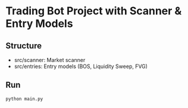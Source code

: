 # Trading Bot Project with Scanner & Entry Models

## Structure
- src/scanner: Market scanner
- src/entries: Entry models (BOS, Liquidity Sweep, FVG)

## Run
```bash
python main.py
```
